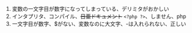 1. 変数の一文字目が数字になってしまっている、デリミタがおかしい
2. インタプリタ、コンパイル、~~日亜ドキュメント~~ `<?php ?>`、しません、php
3. 一文字目が数字、$がない、変数なのに大文字、-は入れられない、正しい
